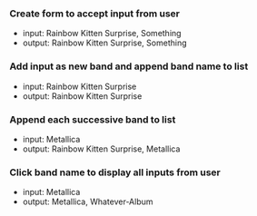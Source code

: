 ### Create form to accept input from user
* input: Rainbow Kitten Surprise, Something
* output: Rainbow Kitten Surprise, Something

### Add input as new band and append band name to list
* input: Rainbow Kitten Surprise
* output: Rainbow Kitten Surprise

### Append each successive band to list
* input: Metallica
* output: Rainbow Kitten Surprise, Metallica

### Click band name to display all inputs from user
* input: Metallica
* output: Metallica, Whatever-Album
